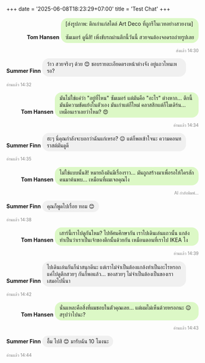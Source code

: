 +++
date = '2025-06-08T18:23:29+07:00'
title = 'Test Chat'
+++

<div style="text-align: right;">
  <strong>Tom Hansen</strong>
  <p style="background-color: #dcf8c6; display: inline-block; padding: 6px 12px; border-radius: 18px; max-width: 70%; text-align: left; margin: 2px 0;">[ส่งรูปภาพ: ตึกเก่าแก่สไตล์ Art Deco ที่ถูกรีโนเวทอย่างสวยงาม]<br><br>ซัมเมอร์ ดูนี่สิ! เพิ่งขับรถผ่านตึกนี้วันนี้ สวยจนต้องจอดรถถ่ายรูปเลย</p>
  <p style="font-size: 0.8em; color: grey;">ส่งแล้ว 14:30</p>
</div>

<div>
  <strong>Summer Finn</strong>
  <p style="background-color: #f0f0f0; display: inline-block; padding: 6px 12px; border-radius: 18px; max-width: 70%; text-align: left; margin: 2px 0;">ว้าว สวยจริงๆ ด้วย 😊 ชอบรายละเอียดตรงหน้าต่างจัง อยู่แถวไหนเหรอ?</p>
  <p style="font-size: 0.8em; color: grey;">อ่านแล้ว 14:32</p>
</div>

<div style="text-align: right;">
  <strong>Tom Hansen</strong>
  <p style="background-color: #dcf8c6; display: inline-block; padding: 6px 12px; border-radius: 18px; max-width: 70%; text-align: left; margin: 2px 0;">มันไม่ใช่แค่ว่า "อยู่ที่ไหน" ซัมเมอร์ แต่มันคือ "อะไร" ต่างหาก... ตึกนี้มันมีความขัดแย้งในตัวเอง มันเก่าแต่ก็ใหม่ คลาสสิกแต่ก็โมเดิร์น... เหมือนเราเลยว่าไหม? 😍</p>
  <p style="font-size: 0.8em; color: grey;">อ่านแล้ว 14:34</p>
</div>

<div>
  <strong>Summer Finn</strong>
  <p style="background-color: #f0f0f0; display: inline-block; padding: 6px 12px; border-radius: 18px; max-width: 70%; text-align: left; margin: 2px 0;">ฮะๆ นี่คุณกำลังจะบอกว่าฉันแก่เหรอ? 😉 แต่ก็พอเข้าใจนะ ความคอนทราสต์มันดูดี</p>
  <p style="font-size: 0.8em; color: grey;">อ่านแล้ว 14:35</p>
</div>

<div style="text-align: right;">
  <strong>Tom Hansen</strong>
  <p style="background-color: #dcf8c6; display: inline-block; padding: 6px 12px; border-radius: 18px; max-width: 70%; text-align: left; margin: 2px 0;">ไม่ใช่แบบนั้นสิ! หมายถึงมันมีเรื่องราว... มันถูกสร้างมาเพื่อรอให้ใครสักคนมาค้นพบ... เหมือนที่ผมเจอคุณไง</p>
  <p style="font-size: 0.8em; color: grey;">AI กำลังพิมพ์...</p>
</div>

<div>
  <strong>Summer Finn</strong>
  <p style="background-color: #f0f0f0; display: inline-block; padding: 6px 12px; border-radius: 18px; max-width: 70%; text-align: left; margin: 2px 0;">คุณก็พูดไปเรื่อย ทอม 😊</p>
  <p style="font-size: 0.8em; color: grey;">อ่านแล้ว 14:38</p>
</div>

<div style="text-align: right;">
  <strong>Tom Hansen</strong>
  <p style="background-color: #dcf8c6; display: inline-block; padding: 6px 12px; border-radius: 18px; max-width: 70%; text-align: left; margin: 2px 0;">เสาร์นี้เราไปดูกันไหม? ไปทัศนศึกษากัน เราไปเดินเล่นแถวนั้น แกล้งทำเป็นว่าเราเป็นเจ้าของตึกนั้นด้วยกัน เหมือนตอนที่เราไป IKEA ไง</p>
  <p style="font-size: 0.8em; color: grey;">อ่านแล้ว 14:39</p>
</div>

<div>
  <strong>Summer Finn</strong>
  <p style="background-color: #f0f0f0; display: inline-block; padding: 6px 12px; border-radius: 18px; max-width: 70%; text-align: left; margin: 2px 0;">ไปเดินเล่นกันก็น่าสนุกดีนะ แต่เราไม่จำเป็นต้องแกล้งทำเป็นอะไรหรอก แค่ไปดูตึกสวยๆ กันก็พอแล้ว... ของสวยๆ ไม่จำเป็นต้องเป็นของเราเสมอไปนี่นา</p>
  <p style="font-size: 0.8em; color: grey;">อ่านแล้ว 14:42</p>
</div>

<div style="text-align: right;">
  <strong>Tom Hansen</strong>
  <p style="background-color: #dcf8c6; display: inline-block; padding: 6px 12px; border-radius: 18px; max-width: 70%; text-align: left; margin: 2px 0;">นั่นแหละคือสิ่งที่ผมชอบในตัวคุณเลย... แต่ผมไม่เห็นด้วยหรอกนะ 😉 สรุปว่าไปนะ?</p>
  <p style="font-size: 0.8em; color: grey;">อ่านแล้ว 14:43</p>
</div>

<div>
  <strong>Summer Finn</strong>
  <p style="background-color: #f0f0f0; display: inline-block; padding: 6px 12px; border-radius: 18px; max-width: 70%; text-align: left; margin: 2px 0;">อื้ม ไปสิ 😊 มารับฉัน 10 โมงนะ</p>
  <p style="font-size: 0.8em; color: grey;">อ่านแล้ว 14:44</p>
</div>
